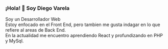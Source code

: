 ### ¡Hola! 👋 Soy Diego Varela
Soy un Desarrollador Web <br>
Estoy enfocado en el Front End, pero tambien me gusta indagar en lo que refiere al areas de Back End.<br>
En la actualidad me encuentro aprendiendo React y profundizando en PHP y MySql.


<!--
**djvarela/djvarela** is a ✨ _special_ ✨ repository because its `README.md` (this file) appears on your GitHub profile.

Here are some ideas to get you started:

- 🔭 I’m currently working on ...
- 🌱 I’m currently learning ...
- 👯 I’m looking to collaborate on ...
- 🤔 I’m looking for help with ...
- 💬 Ask me about ...
- 📫 How to reach me: ...
- 😄 Pronouns: ...
- ⚡ Fun fact: ...
-->
